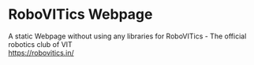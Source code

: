 # RoboVITics Webpage
A static Webpage without using any libraries for RoboVITics - The official robotics club of VIT <br>
https://robovitics.in/
